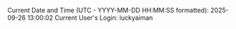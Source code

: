 Current Date and Time (UTC - YYYY-MM-DD HH:MM:SS formatted): 2025-09-26 13:00:02
Current User's Login: luckyaiman
